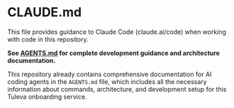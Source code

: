# CLAUDE.md

This file provides guidance to Claude Code (claude.ai/code) when working with code in this repository.

**See [AGENTS.md](./AGENTS.md) for complete development guidance and architecture documentation.**

This repository already contains comprehensive documentation for AI coding agents in the `AGENTS.md` file, which includes all the necessary information about commands, architecture, and development setup for this Tuleva onboarding service.